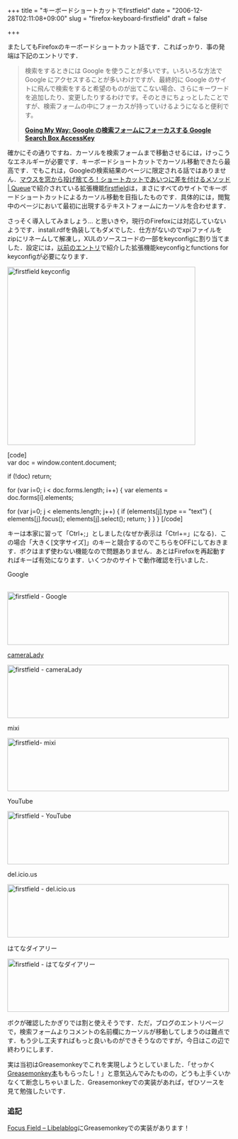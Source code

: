 +++
title = "キーボードショートカットでfirstfield"
date = "2006-12-28T02:11:08+09:00"
slug = "firefox-keyboard-firstfield"
draft = false

+++

<p>またしてもFirefoxのキーボードショートカット話です．こればっかり．事の発端は下記のエントリです．</p>
<blockquote><p>
検索をするときには Google を使うことが多いです。いろいろな方法で Google にアクセスすることが多いわけですが、最終的に Google のサイトに飛んで検索をすると希望のものが出てこない場合、さらにキーワードを追加したり、変更したりするわけです。そのときにちょっとしたことですが、検索フォームの中にフォーカスが持っていけるようになると便利です。</p>
<p><a href="http://kengo.preston-net.com/archives/002977.shtml" title="Going My Way: Google の検索フォームにフォーカスする Google Search Box AccessKey" target="_blank"><strong>Going My Way: Google の検索フォームにフォーカスする Google Search Box AccessKey</strong></a>
</p></blockquote>
<p>確かにその通りですね．カーソルを検索フォームまで移動させるには，けっこうなエネルギーが必要です．キーボードショートカットでカーソル移動できたら最高です．でもこれは，Googleの検索結果のページに限定される話ではありません．<a href="http://openstratus.com/73/shortcut-cheat" target="_blank">マウスを窓から投げ捨てろ！ショートカットであいつに差を付けるメソッド | Queue</a>で紹介されている拡張機能<a href="http://firstfield.mozdev.org/index.html" target="_blank">firstfield</a>は，まさにすべてのサイトでキーボードショートカットによるカーソル移動を目指したものです．具体的には，閲覧中のページにおいて最初に出現するテキストフォームにカーソルを合わせます．</p>
<p>さっそく導入してみましょう… と思いきや，現行のFirefoxには対応していないようです．install.rdfを偽装してもダメでした．仕方がないのでxpiファイルをzipにリネームして解凍し，XULのソースコードの一部をkeyconfigに割り当てました．設定には，<a href="http://june29.jp/2006/10/03/firefox-keyconfig/">以前のエントリ</a>で紹介した拡張機能keyconfigとfunctions for keyconfigが必要になります．</p>
<p><a href="http://www.flickr.com/photos/june29/335246344/" title="Photo Sharing"><img src="http://farm1.static.flickr.com/126/335246344_9dc5d420fa_o.jpg" width="424" height="402" alt="firstfield keyconfig" /></a></p>
<p>[code]<br />
var doc = window.content.document;</p>
<p>if (!doc) return;</p>
<p>for (var i=0; i < doc.forms.length; i++) {
  var elements = doc.forms[i].elements;

  for (var j=0; j < elements.length; j++) {
    if (elements[j].type == "text") {
       elements[j].focus();
       elements[j].select();
       return;
    }
  }
}
[/code]

キーは本家に習って「Ctrl+;」としました(なぜか表示は「Ctrl+=」になる)．この場合「大きく[文字サイズ]」のキーと競合するのでこちらをOFFにしておきます．ボクはまず使わない機能なので問題ありません．あとはFirefoxを再起動すればキーば有効になります．いくつかのサイトで動作確認を行いました．

Google

<a href="http://www.flickr.com/photos/june29/335246503/" title="Photo Sharing"><br />
<img src="http://farm1.static.flickr.com/149/335246503_85e41ff93d_o.jpg" width="500" height="120" alt="firstfield - Google" /></p>
<p>cameraLady</p>
<p><a href="http://www.flickr.com/photos/june29/335246680/" title="Photo Sharing"><img src="http://farm1.static.flickr.com/152/335246680_2c142da4a1_o.jpg" width="500" height="120" alt="firstfield - cameraLady" /></a></p>
<p>mixi</p>
<p><a href="http://www.flickr.com/photos/june29/335246883/" title="Photo Sharing"><img src="http://farm1.static.flickr.com/143/335246883_7f1ae56d4a_o.jpg" width="500" height="120" alt="firstfield- mixi" /></a></p>
<p>YouTube</p>
<p><a href="http://www.flickr.com/photos/june29/335247090/" title="Photo Sharing"><img src="http://farm1.static.flickr.com/130/335247090_a44bf17874_o.jpg" width="500" height="120" alt="firstfield - YouTube" /></a></p>
<p>del.icio.us</p>
<p><a href="http://www.flickr.com/photos/june29/335247282/" title="Photo Sharing"><img src="http://farm1.static.flickr.com/124/335247282_157cba1cae_o.jpg" width="500" height="120" alt="firstfield - del.icio.us" /></a></p>
<p>はてなダイアリー</p>
<p><a href="http://www.flickr.com/photos/june29/335247456/" title="Photo Sharing"><img src="http://farm1.static.flickr.com/154/335247456_10b1182fb5_o.jpg" width="500" height="120" alt="firstfield - はてなダイアリー" /></a></p>
<p>ボクが確認したかぎりでは割と使えそうです．ただ，ブログのエントリページで，検索フォームよりコメントの名前欄にカーソルが移動してしまうのは難点です．もう少し工夫すればもっと良いものができそうなのですが，今日はこの辺で終わりにします．</p>
<p>実は当初はGreasemonkeyでこれを実現しようとしていました．「せっかく<a href="http://www.amazon.co.jp/exec/obidos/ASIN/4798015350/cameralady-22/ref=nosim/">Greasemonkey本</a>ももらったし！」と意気込んでみたものの，どうも上手くいかなくて断念しちゃいました．Greasemonkeyでの実装があれば，ぜひソースを見て勉強したいです．</p>
<h3>追記</h3>
<p><a href="http://blog.libelabo.jp/2006/12/28/greasemonkey-focus-field/" target="_blank">Focus Field &#8211; Libelablog</a>にGreasemonkeyでの実装があります！</p>

